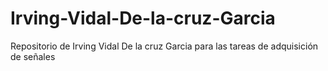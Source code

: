 # Irving-Vidal-De-la-cruz-Garcia
Repositorio de Irving Vidal De la cruz Garcia para las tareas de adquisición de señales 
